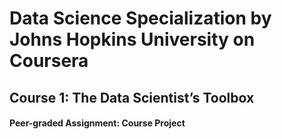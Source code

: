 # Data Science Specialization by Johns Hopkins University on Coursera

## Course 1: The Data Scientist’s Toolbox
#### Peer-graded Assignment: Course Project
